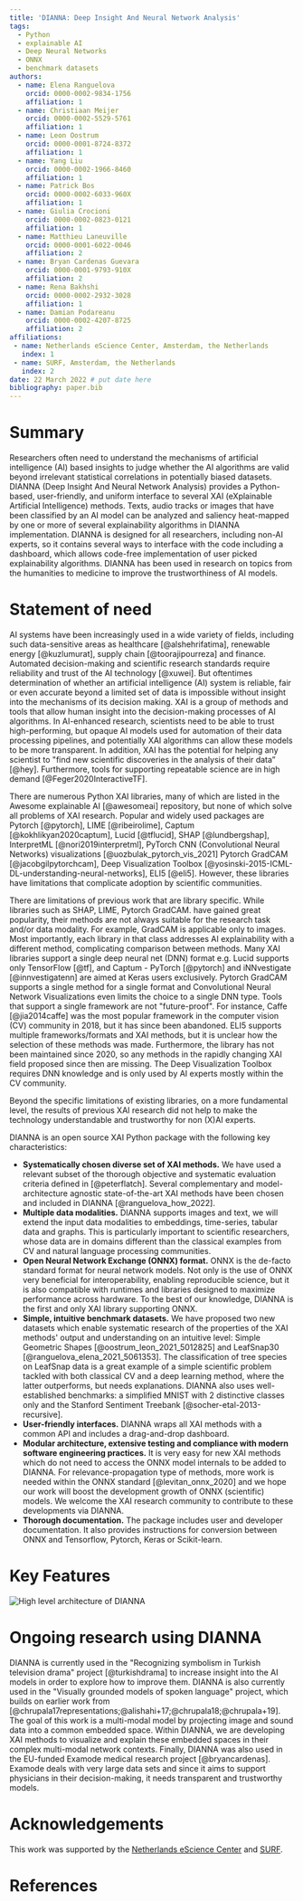 ```yaml
---
title: 'DIANNA: Deep Insight And Neural Network Analysis'
tags:
  - Python
  - explainable AI
  - Deep Neural Networks
  - ONNX
  - benchmark datasets
authors:
  - name: Elena Ranguelova 
    orcid: 0000-0002-9834-1756
    affiliation: 1
  - name: Christiaan Meijer
    orcid: 0000-0002-5529-5761
    affiliation: 1
  - name: Leon Oostrum
    orcid: 0000-0001-8724-8372
    affiliation: 1
  - name: Yang Liu
    orcid: 0000-0002-1966-8460
    affiliation: 1
  - name: Patrick Bos 
    orcid: 0000-0002-6033-960X
    affiliation: 1
  - name: Giulia Crocioni 
    orcid: 0000-0002-0823-0121
    affiliation: 1
  - name: Matthieu Laneuville 
    orcid: 0000-0001-6022-0046
    affiliation: 2
  - name: Bryan Cardenas Guevara
    orcid: 0000-0001-9793-910X
    affiliation: 2
  - name: Rena Bakhshi 
    orcid: 0000-0002-2932-3028 
    affiliation: 1   
  - name: Damian Podareanu
    orcid: 0000-0002-4207-8725
    affiliation: 2
affiliations:
 - name: Netherlands eScience Center, Amsterdam, the Netherlands
   index: 1
 - name: SURF, Amsterdam, the Netherlands
   index: 2
date: 22 March 2022 # put date here
bibliography: paper.bib
---
```


# Summary

Researchers often need to understand the mechanisms of artificial intelligence (AI) based insights to judge whether the AI algorithms are valid beyond irrelevant statistical correlations in potentially biased datasets. DIANNA (Deep Insight And Neural Network Analysis) provides a Python-based, user-friendly, and uniform interface to several XAI (eXplainable Artificial Intelligence) methods. Texts, audio tracks or images that have been classified by an AI model can be analyzed and saliency heat-mapped by one or more of several explainability algorithms in DIANNA implementation. DIANNA is designed for all researchers, including non-AI experts, so it contains several ways to interface with the code including a dashboard, which allows code-free implementation of user picked explainability algorithms. DIANNA has been used in research on topics from the humanities to medicine to improve the trustworthiness of AI models. 

# Statement of need

AI systems have been increasingly used in a wide variety of fields, including such data-sensitive areas as healthcare [@alshehrifatima], renewable energy [@kuzlumurat], supply chain [@toorajipourreza] and finance. Automated decision-making and scientific research standards require reliability and trust of the AI technology [@xuwei]. But oftentimes determination of whether an artificial intelligence (AI) system is reliable, fair or even accurate beyond a limited set of data is impossible without insight into the mechanisms of its decision making. XAI is a group of methods and tools that allow human insight into the decision-making processes of AI algorithms. In AI-enhanced research, scientists need to be able to trust high-performing, but opaque AI models used for automation of their data processing pipelines, and potentially XAI algorithms can allow these models to be more transparent.  In addition, XAI has the potential for helping any scientist to "find new scientific discoveries in the analysis of their data” [@hey]. Furthermore, tools for supporting repeatable science are in high demand [@Feger2020InteractiveTF]. 

There are numerous Python XAI libraries, many of which are listed in the Awesome explainable AI [@awesomeai] repository, but none of which solve all problems of XAI research. Popular and widely used packages are Pytorch [@pytorch], LIME [@ribeirolime], Captum [@kokhlikyan2020captum], Lucid [@tflucid], SHAP [@lundbergshap], InterpretML [@nori2019interpretml], PyTorch CNN (Convolutional Neural Networks) visualizations [@uozbulak_pytorch_vis_2021] Pytorch GradCAM [@jacobgilpytorchcam], Deep Visualization Toolbox [@yosinski-2015-ICML-DL-understanding-neural-networks], ELI5 [@eli5]. However, these libraries have limitations that complicate adoption by scientific communities. 

There are limitations of previous work that are library specific. While libraries such as SHAP, LIME, Pytorch GradCAM. have gained great popularity, their methods are not always suitable for the research task and/or data modality. For example, GradCAM is applicable only to images. Most importantly, each library in that class addresses AI explainability with a different method, complicating comparison between methods. Many XAI libraries support a single deep neural net (DNN) format e.g. Lucid supports only TensorFlow [@tf], and Captum - PyTorch [@pytorch] and iNNvestigate [@innvestigatenn] are aimed at Keras users exclusively. Pytorch GradCAM supports a single method for a single format and Convolutional Neural Network Visualizations even limits the choice to a single DNN type. Tools that support a single framework are not "future-proof". For instance, Caffe [@jia2014caffe] was the most popular framework in the computer vision (CV) community in 2018, but it has since been abandoned. ELI5 supports multiple frameworks/formats and XAI methods, but it is unclear how the selection of these methods was made. Furthermore, the library has not been maintained since 2020, so any methods in the rapidly changing XAI field proposed since then are missing. The Deep Visualization Toolbox requires DNN knowledge and is only used by AI experts mostly within the CV community.  

Beyond the specific limitations of existing libraries, on a more fundamental level, the results of previous XAI research did not help to make the technology understandable and trustworthy for non (X)AI experts.  

DIANNA is an open source XAI Python package with the following key characteristics: 

- **Systematically chosen diverse set of XAI methods.**  We have used a relevant subset of the thorough objective and systematic evaluation criteria defined in [@peterflatch]. Several complementary and model-architecture agnostic state-of-the-art XAI methods have been chosen and included in DIANNA [@ranguelova_how_2022].
- **Multiple data modalities.** DIANNA supports images and text, we will extend the input data modalities to embeddings, time-series, tabular data and graphs. This is particularly important to scientific researchers, whose data are in domains different than the  classical examples from CV and natural language processing communities.
- **Open Neural Network Exchange (ONNX) format.** ONNX is the de-facto standard format for neural network models. Not only is the use of ONNX very beneficial for interoperability, enabling reproducible science, but it is also compatible with runtimes and libraries designed to maximize performance across hardware. To the best of our knowledge, DIANNA is the first and only XAI library supporting ONNX.
- **Simple, intuitive benchmark datasets.** We have proposed two new datasets which enable systematic research of the properties of the XAI methods' output and understanding on an intuitive level: Simple Geometric Shapes [@oostrum_leon_2021_5012825] and LeafSnap30 [@ranguelova_elena_2021_5061353]. The classification of tree species on LeafSnap data is a great example of a simple scientific problem tackled with both classical CV and a deep learning method, where the latter outperforms, but needs explanations.  DIANNA also uses well-established benchmarks: a simplified MNIST with 2 distinctive classes only and the Stanford Sentiment Treebank [@socher-etal-2013-recursive].
- **User-friendly interfaces.** DIANNA wraps all XAI methods with a common API and includes a drag-and-drop dashboard.
- **Modular architecture, extensive testing and compliance with modern software engineering practices.** It is very easy for new XAI methods which do not need to access the ONNX model internals to be added to DIANNA. For relevance-propagation type of methods, more work is needed within the ONNX standard [@levitan_onnx_2020] and we hope our work will boost the development growth of ONNX (scientific) models. We welcome the XAI research community to contribute to these developments via DIANNA.
- **Thorough documentation.** The package includes user and developer documentation. It also provides instructions for conversion between ONNX and Tensorflow, Pytorch, Keras or Scikit-learn.

# Key Features

![High level architecture of DIANNA](https://user-images.githubusercontent.com/3244249/158770366-a624d1e0-2eae-43cc-aeb5-bfa33b50b3e4.png)

# Ongoing research using DIANNA 

DIANNA is currently used in the "Recognizing symbolism in Turkish television drama" project [@turkishdrama] to increase insight into the AI models in order to explore how to improve them. DIANNA is also currently used in the "Visually grounded models of spoken language" project, which builds on earlier work from [@chrupala17representations;@alishahi+17;@chrupala18;@chrupala+19]. The goal of this work is a multi-modal model by projecting image and sound data into a common embedded space. Within DIANNA, we are developing XAI methods to visualize and explain these embedded spaces in their complex multi-modal network contexts. Finally, DIANNA was also used in the EU-funded Examode medical research project [@bryancardenas]. Examode deals with very large data sets and since it aims to support physicians in their decision-making, it needs transparent and trustworthy models. 

# Acknowledgements

This work was supported by the [Netherlands eScience Center](https://www.esciencecenter.nl/) and [SURF](https://www.surf.nl/en).

# References

[//]: # "All the refs need to be put in paper.bib file ([open PR #241](https://github.com/dianna-ai/dianna/pull/241)) and cited above using this notation: [@bibentry]."
